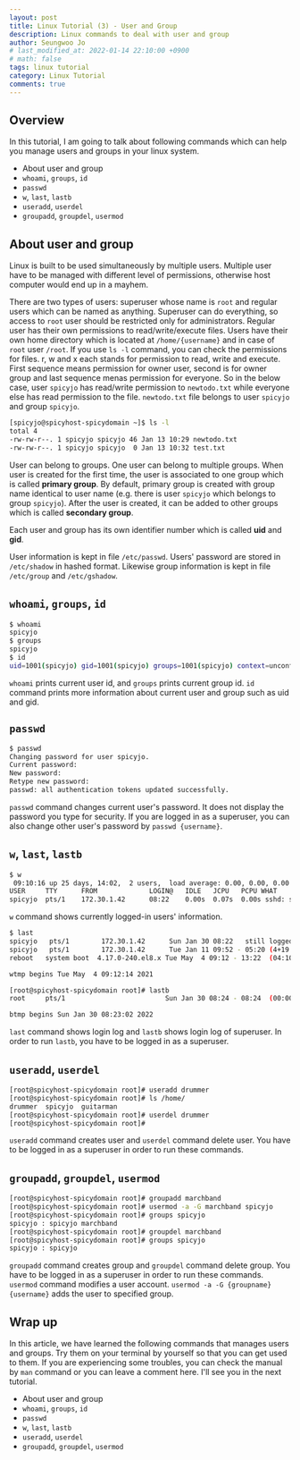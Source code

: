 ```yaml
---
layout: post
title: Linux Tutorial (3) - User and Group
description: Linux commands to deal with user and group
author: Seungwoo Jo
# last_modified_at: 2022-01-14 22:10:00 +0900
# math: false
tags: linux tutorial
category: Linux Tutorial
comments: true
---
```


## Overview
In this tutorial, I am going to talk about following commands which can help you manage users and groups in your linux system.

- About user and group
- `whoami`, `groups`, `id`
- `passwd`
- `w`, `last`, `lastb`
- `useradd`, `userdel`
- `groupadd`, `groupdel`, `usermod`

## About user and group
Linux is built to be used simultaneously by multiple users. Multiple user have to be managed with different level of permissions, otherwise host computer would end up in a mayhem.

There are two types of users: superuser whose name is `root` and regular users which can be named as anything. Superuser can do everything, so access to `root` user should be restricted only for administrators. Regular user has their own permissions to read/write/execute files. Users have their own home directory which is located at `/home/{username}` and in case of `root` user `/root`. If you use `ls -l` command, you can check the permissions for files. r, w and x each stands for permission to read, write and execute. First sequence means permission for owner user, second is for owner group and last sequence menas permission for everyone. So in the below case, user `spicyjo` has read/write permission to `newtodo.txt` while everyone else has read permission to the file. `newtodo.txt` file belongs to user `spicyjo` and group `spicyjo`.

```bash
[spicyjo@spicyhost-spicydomain ~]$ ls -l
total 4
-rw-rw-r--. 1 spicyjo spicyjo 46 Jan 13 10:29 newtodo.txt
-rw-rw-r--. 1 spicyjo spicyjo  0 Jan 13 10:32 test.txt
```

User can belong to groups. One user can belong to multiple groups. When user is created for the first time, the user is associated to one group which is called **primary group**. By default, primary group is created with group name identical to user name (e.g. there is user `spicyjo` which belongs to group `spicyjo`). After the user is created, it can be added to other groups which is called **secondary group**.

Each user and group has its own identifier number which is called **uid** and **gid**.

User information is kept in file `/etc/passwd`. Users' password are stored in `/etc/shadow` in hashed format. Likewise group information is kept in file `/etc/group` and `/etc/gshadow`.


## `whoami`, `groups`, `id`
```bash
$ whoami
spicyjo
$ groups
spicyjo
$ id
uid=1001(spicyjo) gid=1001(spicyjo) groups=1001(spicyjo) context=unconfined_u:unconfined_r:unconfined_t:s0-s0:c0.c1023
```

`whoami` prints current user id, and `groups` prints current group id. `id` command prints more information about current user and group such as uid and gid.

## `passwd`
```bash
$ passwd
Changing password for user spicyjo.
Current password:
New password:
Retype new password:
passwd: all authentication tokens updated successfully.
```

`passwd` command changes current user's password. It does not display the password you type for security. If you are logged in as a superuser, you can also change other user's password by `passwd {username}`.

## `w`, `last`, `lastb`
```bash
$ w
 09:10:16 up 25 days, 14:02,  2 users,  load average: 0.00, 0.00, 0.00
USER     TTY      FROM             LOGIN@   IDLE   JCPU   PCPU WHAT
spicyjo  pts/1    172.30.1.42      08:22    0.00s  0.07s  0.00s sshd: spicyjo [priv]
```

`w` command shows currently logged-in users' information. 

```bash
$ last
spicyjo   pts/1        172.30.1.42      Sun Jan 30 08:22   still logged in
spicyjo   pts/1        172.30.1.42      Tue Jan 11 09:52 - 05:20 (4+19:28)
reboot   system boot  4.17.0-240.el8.x Tue May  4 09:12 - 13:22  (04:10)

wtmp begins Tue May  4 09:12:14 2021
```

```bash
[root@spicyhost-spicydomain root]# lastb
root     pts/1                         Sun Jan 30 08:24 - 08:24  (00:00)

btmp begins Sun Jan 30 08:23:02 2022
```

`last` command shows login log and `lastb` shows login log of superuser. In order to run `lastb`, you have to be logged in as a superuser.

## `useradd`, `userdel`
```bash
[root@spicyhost-spicydomain root]# useradd drummer
[root@spicyhost-spicydomain root]# ls /home/
drummer  spicyjo  guitarman
[root@spicyhost-spicydomain root]# userdel drummer
[root@spicyhost-spicydomain root]#
```

`useradd` command creates user and `userdel` command delete user. You have to be logged in as a superuser in order to run these commands.

## `groupadd`, `groupdel`, `usermod`
```bash
[root@spicyhost-spicydomain root]# groupadd marchband
[root@spicyhost-spicydomain root]# usermod -a -G marchband spicyjo
[root@spicyhost-spicydomain root]# groups spicyjo
spicyjo : spicyjo marchband
[root@spicyhost-spicydomain root]# groupdel marchband
[root@spicyhost-spicydomain root]# groups spicyjo
spicyjo : spicyjo
```

`groupadd` command creates group and `groupdel` command delete group. You have to be logged in as a superuser in order to run these commands. `usermod` command modifies a user account. `usermod -a -G {groupname} {username}` adds the user to specified group.

## Wrap up
In this article, we have learned the following commands that manages users and groups. Try them on your terminal by yourself so that you can get used to them. If you are experiencing some troubles, you can check the manual by `man` command or you can leave a comment here. I'll see you in the next tutorial.

- About user and group
- `whoami`, `groups`, `id`
- `passwd`
- `w`, `last`, `lastb`
- `useradd`, `userdel`
- `groupadd`, `groupdel`, `usermod`

